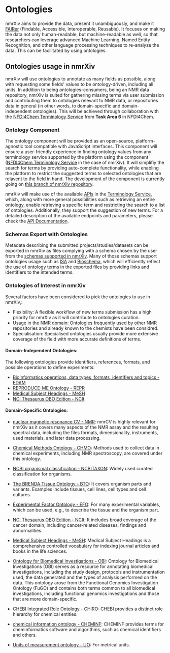 # Ontologies
nmrXiv aims to provide the data, present it unambiguously, and make it [FAIRer](https://www.go-fair.org/fair-principles) (Findable, Accessible, Interoperable, Reusable). It focuses on making the data not only human-readable, but machine-readable as well, so that researchers can leverage advanced Machine Learning, Named Entity Recognition, and other language processing techniques to re-analyze the data. This can be facilitated by using ontologies.

## Ontologies usage in nmrXiv
nmrXiv will use ontologies to annotate as many fields as possible, along with requesting some fields' values to be ontology-driven, including all units. In addition to being ontologies-consumers, being an NMR data repository, nmrXiv is suited for gathering missing terms via user submission and contributing them to ontologies relevant to NMR data, or repositories data in general (in other words, to domain-specific and domain-independent ontologies). This will be achieved through collaboration with the [NFDI4Chem Terminology Service](https://terminology.nfdi4chem.de/ts/index) from **Task Area 6** in NFDI4Chem.

### Ontology Component
The ontology component will be provided as an open-source, platform-agnostic tool compatible with JavaScript interfaces. This component will ensure a user-friendly experience in finding ontology values from any terminology service supported by the platform using the component ([NFDI4Chem Terminology Service](https://terminology.nfdi4chem.de/ts/index) in the case of nmrXiv). It will simplifiy the search for terms by providing auto-complete functionality, while enabling the platform to restrict the suggested terms to selected ontologies that are relavent to the field in hand. The development of the component is currently going on [this branch of nmrXiv repository](https://github.com/NFDI4Chem/nmrxiv/tree/ontology-component).

nmrXiv will make use of the available [APIs](https://terminology.nfdi4chem.de/ts/docs/api) in the [Terminology Service](https://terminology.nfdi4chem.de/ts/index), which, along with more general possibilities such as retrieving an entire ontology, enable retrieving a specific term and restricting the search to a list of ontologies. Additionally, they support the suggestion of new terms. For a detailed description of the available endpoints and parameters, please check the [API Documentation](https://terminology.nfdi4chem.de/ts/docs/api).

### Schemas Export with Ontologies 
Metadata describing the submitted projects/studies/datasets can be exported in nmrXiv as files complying with a schema chosen by the user from the [schemas supported in nmrXiv](/docs/introduction/data/data-schema). Many of those schemas support ontologies usage such as [ISA](https://isa-tools.org/) and [Bioschema](https://bioschemas.org/), which will efficiently reflect the use of ontology terms in the exported files by providing links and identifiers to the intended terms.

### Ontologies of Interest in nmrXiv
Several factors have been considered to pick the ontologies to use in nmrXiv,:
- Flexibility: A flexible workflow of new terms submission has a high priority for nmrXiv as it will contribute to ontologies curation. 
- Usage in the NMR domain: Ontologies frequently used by other NMR repositories and already known to the chemists have been considred.
- Specialisation: Specialised ontologies usually provide more extensive coverage of the field with more accurate definitions of terms.

#### Domain-Independent Ontologies:
The following ontologies provide identifiers, references, formats, and possible operations to define experiments:

* [Bioinformatics operations, data types, formats, identifiers and topics - EDAM](https://terminology.nfdi4chem.de/ts/ontologies/edam)
* [REPRODUCE-ME Ontology - REPR](https://www.ebi.ac.uk/ols/ontologies/reproduceme)
* [Medical Subject Headings - MeSH](https://meshb-prev.nlm.nih.gov/treeView)
* [NCI Thesaurus OBO Edition - NCIt](https://www.ebi.ac.uk/ols/ontologies/ncit)

#### Domain-Specific Ontologies:

* [nuclear magnetic resonance CV - NMR](https://terminology.nfdi4chem.de/ts/ontologies/nmrcv):
nmrCV is highly relevant for nmrXiv as it covers many aspects of the NMR assay and the resulting spectral data, including the files formats, dimensionality, instruments, used materials, and later data processing.

* [Chemical Methods Ontology - CHMO](https://terminology.nfdi4chem.de/ts/ontologies/chmo):
 Methods used to collect data in chemical experiments, including NMR spectroscopy, are covered under this ontology.
 
* [NCBI organismal classification - NCBITAXON](https://www.ebi.ac.uk/ols/ontologies/ncbitaxon): 
 Widely used curated classification for organisms.
 
* [The BRENDA Tissue Ontology - BTO](https://www.ebi.ac.uk/ols/ontologies/bto):
 It covers organism parts and variants. Examples include tissues, cell lines, cell types and cell cultures.

* [Experimental Factor Ontology - EFO](https://www.ebi.ac.uk/ols/ontologies/efo):
 For many experimental variables, which can be used, e.g., to describe the tissue and the organism part.
 
* [NCI Thesaurus OBO Edition - NCIt](https://www.ebi.ac.uk/ols/ontologies/ncit): 
It includes broad coverage of the cancer domain, including cancer-related diseases, findings and abnormalities. 

* [Medical Subject Headings - MeSH](https://meshb-prev.nlm.nih.gov/treeView):
 Medical Subject Headings is a comprehensive controlled vocabulary for indexing journal articles and books in the life sciences.

* [Ontology for Biomedical Investigations - OBI](https://terminology.nfdi4chem.de/ts/ontologies/obi):
Ontology for Biomedical Investigations (OBI) serves as a resource for annotating biomedical investigations, including the study design, protocols and instrumentation used, the data generated and the types of analysis performed on the data. This ontology arose from the Functional Genomics Investigation Ontology (FuGO) and contains both terms common to all biomedical investigations, including functional genomics investigations and those that are more domain-specific.

* [CHEBI Integrated Role Ontology - CHIRO](https://terminology.nfdi4chem.de/ts/ontologies/chiro):
CHEBI provides a distinct role hierarchy for chemical entities.
* [chemical information ontology - CHEMINF](https://terminology.nfdi4chem.de/ts/ontologies/cheminf):
CHEMINF provides terms for cheminformatics software and algorithms, such as chemical identifiers and others.

* [Units of measurement ontology - UO](https://terminology.nfdi4chem.de/ts/ontologies/uo):
For metrical units.








